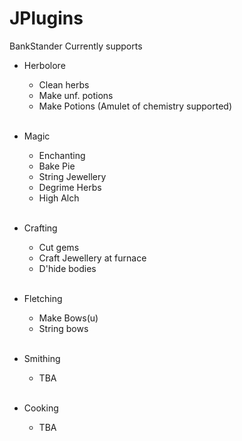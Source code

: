 # JPlugins

BankStander Currently supports

* Herbolore

  - Clean herbs
  - Make unf. potions
  - Make Potions (Amulet of chemistry supported)

  <br>

* Magic

  - Enchanting
  - Bake Pie
  - String Jewellery
  - Degrime Herbs
  - High Alch


  <br>
* Crafting

  - Cut gems
  - Craft Jewellery at furnace
  - D'hide bodies


  <br>
* Fletching

  - Make Bows(u)
  - String bows


  <br>

* Smithing
  - TBA

  <br>
* Cooking
  - TBA